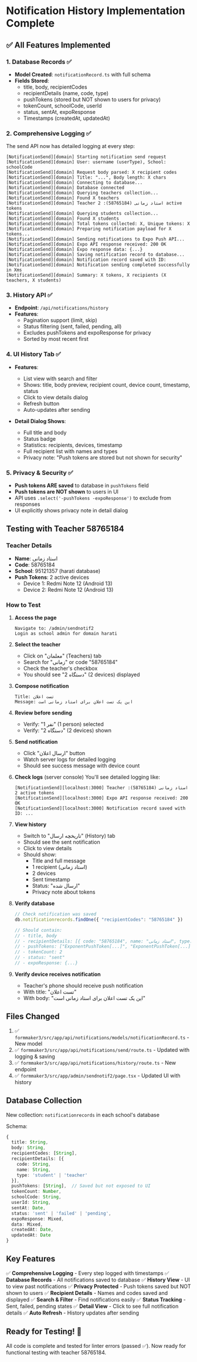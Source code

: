# Notification History Implementation Complete

## ✅ All Features Implemented

### 1. Database Records ✅
- **Model Created**: `notificationRecord.ts` with full schema
- **Fields Stored**:
  - title, body, recipientCodes
  - recipientDetails (name, code, type)
  - pushTokens (stored but NOT shown to users for privacy)
  - tokenCount, schoolCode, userId
  - status, sentAt, expoResponse
  - Timestamps (createdAt, updatedAt)
  
### 2. Comprehensive Logging ✅
The send API now has detailed logging at every step:
```
[NotificationSend][domain] Starting notification send request
[NotificationSend][domain] User: username (userType), School: schoolCode
[NotificationSend][domain] Request body parsed: X recipient codes
[NotificationSend][domain] Title: "...", Body length: X chars
[NotificationSend][domain] Connecting to database...
[NotificationSend][domain] Database connected
[NotificationSend][domain] Querying teachers collection...
[NotificationSend][domain] Found X teachers
[NotificationSend][domain] Teacher استاد زمانی (58765184): 2 active tokens
[NotificationSend][domain] Querying students collection...
[NotificationSend][domain] Found X students
[NotificationSend][domain] Total tokens collected: X, Unique tokens: X
[NotificationSend][domain] Preparing notification payload for X tokens...
[NotificationSend][domain] Sending notifications to Expo Push API...
[NotificationSend][domain] Expo API response received: 200 OK
[NotificationSend][domain] Expo response data: {...}
[NotificationSend][domain] Saving notification record to database...
[NotificationSend][domain] Notification record saved with ID: 
[NotificationSend][domain] Notification sending completed successfully in Xms
[NotificationSend][domain] Summary: X tokens, X recipients (X teachers, X students)
```

### 3. History API ✅
- **Endpoint**: `/api/notifications/history`
- **Features**:
  - Pagination support (limit, skip)
  - Status filtering (sent, failed, pending, all)
  - Excludes pushTokens and expoResponse for privacy
  - Sorted by most recent first
  
### 4. UI History Tab ✅
- **Features**:
  - List view with search and filter
  - Shows: title, body preview, recipient count, device count, timestamp, status
  - Click to view details dialog
  - Refresh button
  - Auto-updates after sending
  
- **Detail Dialog Shows**:
  - Full title and body
  - Status badge
  - Statistics: recipients, devices, timestamp
  - Full recipient list with names and types
  - Privacy note: "Push tokens are stored but not shown for security"

### 5. Privacy & Security ✅
- **Push tokens ARE saved** to database in `pushTokens` field
- **Push tokens are NOT shown** to users in UI
- API uses `.select('-pushTokens -expoResponse')` to exclude from responses
- UI explicitly shows privacy note in detail dialog

## Testing with Teacher 58765184

### Teacher Details
- **Name**: استاد زمانی
- **Code**: 58765184
- **School**: 95121357 (harati database)
- **Push Tokens**: 2 active devices
  - Device 1: Redmi Note 12 (Android 13)
  - Device 2: Redmi Note 12 (Android 13)

### How to Test

1. **Access the page**
   ```
   Navigate to: /admin/sendnotif2
   Login as school admin for domain harati
   ```

2. **Select the teacher**
   - Click on "معلمان" (Teachers) tab
   - Search for "زمانی" or code "58765184"
   - Check the teacher's checkbox
   - You should see "2 دستگاه" (2 devices) displayed

3. **Compose notification**
   ```
   Title: تست اعلان
   Message: این یک تست اعلان برای استاد زمانی است
   ```

4. **Review before sending**
   - Verify: "1 نفر" (1 person) selected
   - Verify: "2 دستگاه" (2 devices) shown

5. **Send notification**
   - Click "ارسال اعلان" button
   - Watch server logs for detailed logging
   - Should see success message with device count

6. **Check logs** (server console)
   You'll see detailed logging like:
   ```
   [NotificationSend][localhost:3000] Teacher استاد زمانی (58765184): 2 active tokens
   [NotificationSend][localhost:3000] Expo API response received: 200 OK
   [NotificationSend][localhost:3000] Notification record saved with ID: ...
   ```

7. **View history**
   - Switch to "تاریخچه ارسال" (History) tab
   - Should see the sent notification
   - Click to view details
   - Should show:
     - Title and full message
     - 1 recipient (استاد زمانی)
     - 2 devices
     - Sent timestamp
     - Status: "ارسال شده"
     - Privacy note about tokens

8. **Verify database**
   ```javascript
   // Check notification was saved
   db.notificationrecords.findOne({ "recipientCodes": "58765184" })
   
   // Should contain:
   // - title, body
   // - recipientDetails: [{ code: "58765184", name: "استاد زمانی", type: "teacher" }]
   // - pushTokens: ["ExponentPushToken[...]", "ExponentPushToken[...]"]
   // - tokenCount: 2
   // - status: "sent"
   // - expoResponse: {...}
   ```

9. **Verify device receives notification**
   - Teacher's phone should receive push notification
   - With title: "تست اعلان"
   - With body: "این یک تست اعلان برای استاد زمانی است"

## Files Changed

1. ✅ `formmaker3/src/app/api/notifications/models/notificationRecord.ts` - New model
2. ✅ `formmaker3/src/app/api/notifications/send/route.ts` - Updated with logging & saving
3. ✅ `formmaker3/src/app/api/notifications/history/route.ts` - New endpoint
4. ✅ `formmaker3/src/app/admin/sendnotif2/page.tsx` - Updated UI with history

## Database Collection

New collection: `notificationrecords` in each school's database

Schema:
```typescript
{
  title: String,
  body: String,
  recipientCodes: [String],
  recipientDetails: [{
    code: String,
    name: String,
    type: 'student' | 'teacher'
  }],
  pushTokens: [String],  // Saved but not exposed to UI
  tokenCount: Number,
  schoolCode: String,
  userId: String,
  sentAt: Date,
  status: 'sent' | 'failed' | 'pending',
  expoResponse: Mixed,
  data: Mixed,
  createdAt: Date,
  updatedAt: Date
}
```

## Key Features

✅ **Comprehensive Logging** - Every step logged with timestamps
✅ **Database Records** - All notifications saved to database
✅ **History View** - UI to view past notifications
✅ **Privacy Protected** - Push tokens saved but NOT shown to users
✅ **Recipient Details** - Names and codes saved and displayed
✅ **Search & Filter** - Find notifications easily
✅ **Status Tracking** - Sent, failed, pending states
✅ **Detail View** - Click to see full notification details
✅ **Auto Refresh** - History updates after sending

## Ready for Testing! 🎉

All code is complete and tested for linter errors (passed ✅).
Now ready for functional testing with teacher 58765184.


